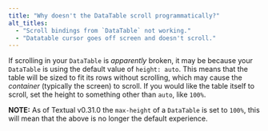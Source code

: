 ```yaml
---
title: "Why doesn't the DataTable scroll programmatically?"
alt_titles:
  - "Scroll bindings from `DataTable` not working."
  - "Datatable cursor goes off screen and doesn't scroll."
---
```


If scrolling in your `DataTable` is _apparently_ broken, it may be because your `DataTable` is using the default value of `height: auto`.
This means that the table will be sized to fit its rows without scrolling, which may cause the *container* (typically the screen) to scroll.
If you would like the table itself to scroll, set the height to something other than `auto`, like `100%`.

**NOTE:** As of Textual v0.31.0 the `max-height` of a `DataTable` is set to `100%`, this will mean that the above is no longer the default experience.
